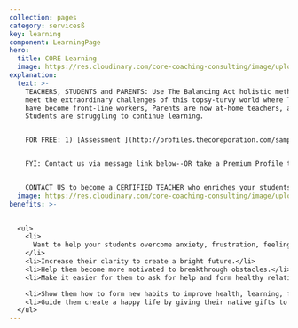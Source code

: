 ```yaml
---
collection: pages
category: servicesß
key: learning
component: LearningPage
hero:
  title: CORE Learning
  image: https://res.cloudinary.com/core-coaching-consulting/image/upload/v1596493058/pexels-pixabay-161154_uftaqi.jpg
explanation:
  text: >-
    TEACHERS, STUDENTS and PARENTS: Use The Balancing Act holistic methods to
    meet the extraordinary challenges of this topsy-turvy world where Teachers
    have become front-line workers, Parents are now at-home teachers, and
    Students are struggling to continue learning. 


    FOR FREE: 1) [Assessment ](http://profiles.thecoreporation.com/sample/welcome)of your major stress-management strength & weakness; 2) Special Learning report; 3) instructional video.  


    FYI: Contact us via message link below--OR take a Premium Profile to get a full report on your personal strengths and weaknesses...attend our special seminars for adults in transition...or sign up for our life-changing implementation program. 


    CONTACT US to become a CERTIFIED TEACHER who enriches your students with The Compass Course and other Core Learning programs.
  image: https://res.cloudinary.com/core-coaching-consulting/image/upload/v1600804117/abdelkader-ft-CcZzQcYGYC4-unsplash_jvaahu.jpg
benefits: >-
  

  <ul>
    <li>
      Want to help your students overcome anxiety, frustration, feeling stuck.
    </li>
    <li>Increase their clarity to create a bright future.</li>
    <li>Help them become more motivated to breakthrough obstacles.</li>
    <li>Make it easier for them to ask for help and form healthy relationships.</li>

    <li>Show them how to form new habits to improve health, learning, finances.</li>
    <li>Guide them create a happy life by giving their native gifts to the world.</li>
  </ul>
---
```

